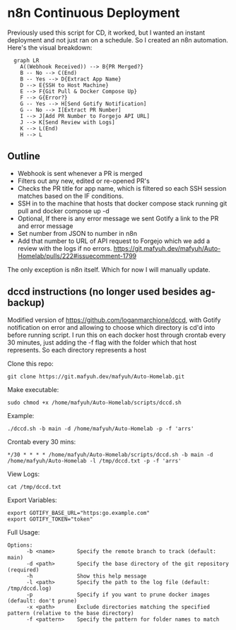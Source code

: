 # n8n Continuous Deployment
Previously used this script for CD, it worked, but I wanted an instant deployment and not just ran on a schedule. So I created an n8n automation. Here's the visual breakdown:

```mermaid
  graph LR
    A((Webhook Received)) --> B{PR Merged?}
    B -- No --> C(End)
    B -- Yes --> D{Extract App Name}
    D --> E{SSH to Host Machine}
    E --> F{Git Pull & Docker Compose Up}
    F --> G{Error?}
    G -- Yes --> H[Send Gotify Notification]
    G -- No --> I[Extract PR Number]
    I --> J[Add PR Number to Forgejo API URL]
    J --> K[Send Review with Logs]
    K --> L(End)
    H --> L
```

## Outline

- Webhook is sent whenever a PR is merged
- Filters out any new, edited or re-opened PR's
- Checks the PR title for app name, which is filtered so each SSH session matches based on the IF conditions.
- SSH in to the machine that hosts that docker compose stack running git pull and docker compose up -d 
- Optional, If there is any error message we sent Gotify a link to the PR and error message
- Set number from JSON to number in n8n
- Add that number to URL of API request to Forgejo which we add a review with the logs if no errors. https://git.mafyuh.dev/mafyuh/Auto-Homelab/pulls/222#issuecomment-1799

The only exception is n8n itself. Which for now I will manually update.

## dccd instructions (no longer used besides ag-backup)

Modified version of https://github.com/loganmarchione/dccd, with Gotify notification on error and allowing to choose which directory is cd'd into before running script. I run this on each docker host through crontab every 30 minutes, just adding the -f flag with the folder which that host represents. So each directory represents a host

Clone this repo:
```
git clone https://git.mafyuh.dev/mafyuh/Auto-Homelab.git
```

Make executable:
```
sudo chmod +x /home/mafyuh/Auto-Homelab/scripts/dccd.sh
```
Example:
```
./dccd.sh -b main -d /home/mafyuh/Auto-Homelab -p -f 'arrs'
```
Crontab every 30 mins:
```
*/30 * * * * /home/mafyuh/Auto-Homelab/scripts/dccd.sh -b main -d /home/mafyuh/Auto-Homelab -l /tmp/dccd.txt -p -f 'arrs'
```
View Logs:
```
cat /tmp/dccd.txt
```
Export Variables:
```
export GOTIFY_BASE_URL="https:go.example.com"
export GOTIFY_TOKEN="token"
```
Full Usage:
```
Options:
      -b <name>       Specify the remote branch to track (default: main)
      -d <path>       Specify the base directory of the git repository (required)
      -h              Show this help message
      -l <path>       Specify the path to the log file (default: /tmp/dccd.log)
      -p              Specify if you want to prune docker images (default: don't prune)
      -x <path>       Exclude directories matching the specified pattern (relative to the base directory)
      -f <pattern>    Specify the pattern for folder names to match
```